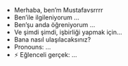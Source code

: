- Merhaba, ben’m Mustafavsrrrr
- Ben’ile ilgileniyorum ...
- Ben’şu anda öğreniyorum ...
- Ve şimdi şimdi, işbirliği yapmak için...
- Bana nasıl ulaşılacaksınız?
- Pronouns: ...
- ⚡ Eğlenceli gerçek: ...

<!---
Mustafavsrrrr/Mustafavsrrrr bir ✨ özel depodur çünkü README.md (bu dosya) GitHub profilinizde yer almaktadır.
Değişikliklerinize bir göz atmak için önizleme bağlantısını tıklayabilirsiniz.
--->
